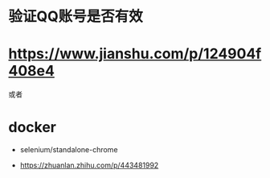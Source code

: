 # 验证QQ账号是否有效

# https://www.jianshu.com/p/124904f408e4

或者

# docker

* selenium/standalone-chrome

* https://zhuanlan.zhihu.com/p/443481992
